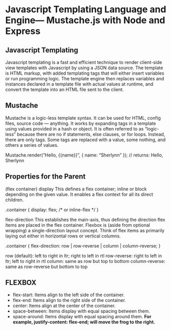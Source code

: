 # Javascript Templating Language and Engine— Mustache.js with Node and Express
## Javascript Templating
Javascript templating is a fast and efficient technique to render client-side view templates with Javascript by using a JSON data source. The template is HTML markup, with added templating tags that will either insert variables or run programming logic. The template engine then replaces variables and instances declared in a template file with actual values at runtime, and convert the template into an HTML file sent to the client.

## Mustache
Mustache is a logic-less template syntax. It can be used for HTML, config files, source code — anything. It works by expanding tags in a template using values provided in a hash or object. It is often referred to as “logic-less” because there are no if statements, else clauses, or for loops. Instead, there are only tags. Some tags are replaced with a value, some nothing, and others a series of values.

Mustache.render(“Hello, {{name}}”, { name: “Sherlynn” }); // returns: Hello, Sherlynn

## Properties for the Parent
(flex container) display This defines a flex container; inline or block depending on the given value. It enables a flex context for all its direct children.

.container { display: flex; /* or inline-flex */ }

flex-direction This establishes the main-axis, thus defining the direction flex items are placed in the flex container. Flexbox is (aside from optional wrapping) a single-direction layout concept. Think of flex items as primarily laying out either in horizontal rows or vertical columns.

.container { flex-direction: row | row-reverse | column | column-reverse; }

row (default): left to right in ltr; right to left in rtl row-reverse: right to left in ltr; left to right in rtl column: same as row but top to bottom column-reverse: same as row-reverse but bottom to top

## FLEXBOX
* flex-start: Items align to the left side of the container.
* flex-end: Items align to the right side of the container.
* center: Items align at the center of the container.
* space-between: Items display with equal spacing between them.
* space-around: Items display with equal spacing around them.
**For example, justify-content: flex-end; will move the frog to the right.**